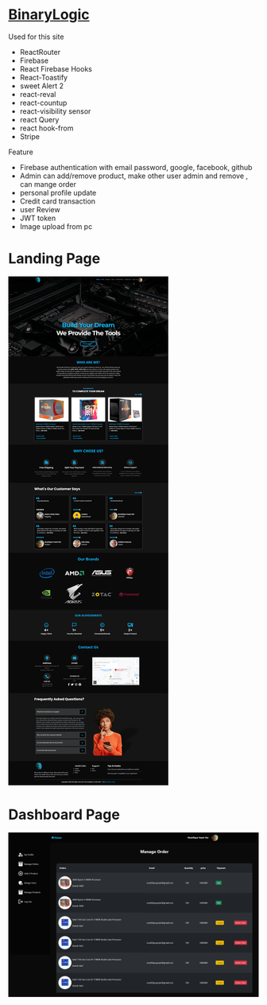 <a href=""><h1>BinaryLogic</h1></a>
<p>Used for this site </p>
<ul>
<li>  ReactRouter 
<li>  Firebase
<li> React Firebase Hooks
<li>  React-Toastify
<li>  sweet Alert 2
<li>  react-reval
<li> react-countup
<li>  react-visibility sensor
<li>  react Query
<li>  react  hook-from
<li>  Stripe
</ul>

<p>Feature</p>
<ul>
<li>  Firebase authentication  with email password, google, facebook, github
<li>  Admin can add/remove  product, make other user admin and remove , can mange order
<li>  personal profile  update
<li>  Credit card  transaction
<li>  user Review
<li>  JWT token 
<li>  Image upload from pc
</ul>
<h1>Landing  Page</h1>
<img src='/src/resource/ss.png'>
<h1>Dashboard  Page</h1>
<img src='/src/resource/dashboard.png'>
